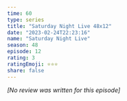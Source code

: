 ```yaml
---
time: 60
type: series
title: "Saturday Night Live 48x12"
date: "2023-02-24T22:23:16"
name: "Saturday Night Live"
season: 48
episode: 12
rating: 3
ratingEmoji: ⭐️⭐️⭐️
share: false
---
```


_[No review was written for this episode]_
